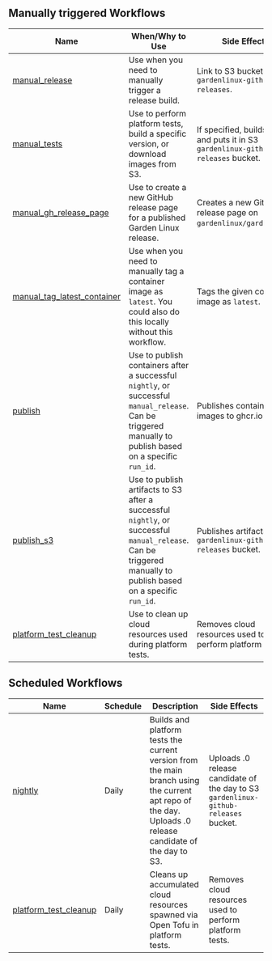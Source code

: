 ## Manually triggered Workflows

| Name                                                                 | When/Why to Use                                                       | Side Effects                                                       |
|----------------------------------------------------------------------|-----------------------------------------------------------------------|--------------------------------------------------------------------|
| [manual_release](../../.github/workflows/manual_release.yml)               | Use when you need to manually trigger a release build.                | Link to S3 bucket `gardenlinux-github-releases`.      |
| [manual_tests](../../.github/workflows/manual_tests.yml)                   | Use to perform platform tests, build a specific version, or download images from S3. | If specified, builds image and puts it in S3 `gardenlinux-github-releases` bucket. |
| [manual_gh_release_page](../../.github/workflows/manual_gh_release_page.yml) | Use to create a new GitHub release page for a published Garden Linux release. | Creates a new GitHub release page on `gardenlinux/gardenlinux`. |
| [manual_tag_latest_container](../../.github/workflows/manual_tag_latest_container.yml) | Use when you need to manually tag a container image as `latest`. You could also do this locally without this workflow.       | Tags the given container image as `latest`.  |
| [publish](../../.github/workflows/publish.yml)   | Use to publish containers after a successful `nightly`, or successful `manual_release`. Can be triggered manually to publish based on a specific `run_id`.           | Publishes container images to ghcr.io |
| [publish_s3](../../.github/workflows/publish_s3.yml)    | Use to publish artifacts to S3 after a successful `nightly`, or successful `manual_release`. Can be triggered manually to publish based on a specific `run_id`.           | Publishes artifacts to S3 `gardenlinux-github-releases` bucket. |
| [platform_test_cleanup](../../.github/workflows/platform_test_cleanup.yml) | Use to clean up cloud resources used during platform tests.           | Removes cloud resources used to perform platform tests. |

## Scheduled Workflows

| Name                                                                 | Schedule  | Description                                                                 | Side Effects                                                       |
|----------------------------------------------------------------------|-----------|-----------------------------------------------------------------------------|--------------------------------------------------------------------|
| [nightly](.github/workflows/nightly.yml)                             | Daily    | Builds and platform tests the current version from the main branch using the current apt repo of the day. Uploads .0 release candidate of the day to S3. | Uploads .0 release candidate of the day to S3 `gardenlinux-github-releases` bucket. |
| [platform_test_cleanup](.github/workflows/platform_test_cleanup.yml) | Daily    | Cleans up accumulated cloud resources spawned via Open Tofu in platform tests. | Removes cloud resources used to perform platform tests. |
